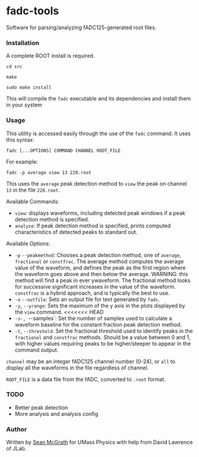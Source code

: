 # fadc-tools
Software for parsing/analyzing fADC125-generated root files.

### Installation

A complete ROOT install is required.

`cd src`

`make`

`sudo make install`

This will compile the `fadc` executable and its dependencies and install them in your system

### Usage

This utility is accessed easily through the use of the `fadc` command. It uses this syntax:

`fadc [...OPTIONS] COMMAND CHANNEL ROOT_FILE`

For example:

`fadc -p average view 13 220.root`

This uses the `average` peak detection method to `view` the peak on channel `13` in the file `220.root`.

Available Commands:
* `view`: displays waveforms, including detected peak windows if a peak detection method is specified.
* `analyze`: If peak detection method is specified, prints computed characteristics of detected peaks to standard out.

Available Options:
* `-p` `--peakmethod`: Chooses a peak detection method, one of `average`, `fractional` or `constfrac`. The average method computes the average value of the waveform, and defines the peak as the first region where the waveform goes above and then below the average. WARNING: this method will find a peak in ever ywaveform. The fractional method looks for successive significant increases in the value of the waveform. `constfrac` is a hybrid approach, and is typically the best to use.
* `-o` `--outfile`: Sets an output file for text generated by `fadc`.
* `-y`, `--yrange`: Sets the maximum of the y axis in the plots displayed by the `view` command.
<<<<<<< HEAD
* `-s-, `--samples`: Set the number of samples used to calculate a waveform baseline for the constant fraction peak detection method.
* `-t`, `--threshold`: Set the fractional threshold used to identify peaks in the `fractional` and `constfrac` methods. Should be a value between 0 and 1, with higher values requiring peaks to be higher/steeper to appear in the command output.

`channel` may be an integer fADC125 channel number (0-24), or `all` to display all the waveforms in the file regardless of channel.

`ROOT_FILE` is a data file from the fADC, converted to `.root` format.

### TODO
* Better peak detection
* More analysis and analysis config

### Author

Written by [Sean McGrath](www.smcgrath.me) for UMass Physics with help from David Lawrence of JLab.
